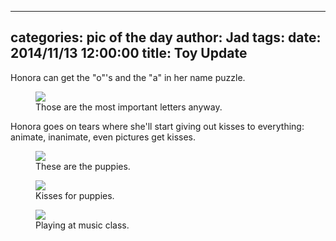 
---
categories: pic of the day
author: Jad
tags: 
date: 2014/11/13 12:00:00
title: Toy Update
---
<p>Honora can get the "o"'s and the "a" in her name puzzle.</p>

<figure>
<img src="/img/2014/11/13/img_20141113_091525776_hdr_medium.jpg" />
<figcaption>Those are the most important letters anyway.</figcaption>
</figure>

<p>Honora goes on tears where she'll start giving out kisses to everything:
animate, inanimate, even pictures get kisses.</p>
<figure>
<img src="/img/2014/11/13/img_20141113_072433849_medium.jpg" />
<figcaption>These are the puppies.</figcaption>
</figure>

<figure>
<img src="/img/2014/11/13/img_20141113_072424168_medium.jpg" />
<figcaption>Kisses for puppies.</figcaption>
</figure>

<figure>
<img src="/img/2014/11/13/img_20141113_120459025_medium.jpg" />
<figcaption>Playing at music class.</figcaption>
</figure>

